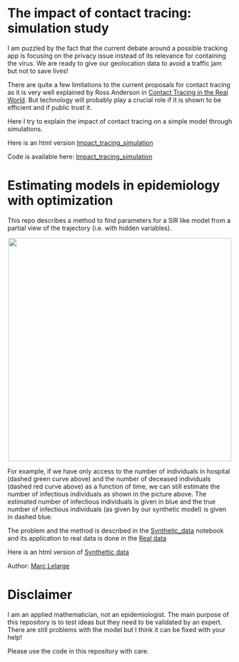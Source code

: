 # The impact of contact tracing: simulation study

I am puzzled by the fact that the current debate around a possible tracking app is focusing on the privacy issue instead of its relevance for containing the virus. We are ready to give our geolocation data to avoid a traffic jam but not to save lives!

There are quite a few limitations to the current proposals for contact tracing as it is very well explained by Ross Anderson in [Contact Tracing in the Real World](https://www.lightbluetouchpaper.org/2020/04/12/contact-tracing-in-the-real-world/). But technology will probably play a crucial role if it is shown to be efficient and if public trust it.

Here I try to explain the impact of contact tracing on a simple model through simulations. 

Here is an html version [Impact_tracing_simulation](https://rawcdn.githack.com/mlelarge/fitting_model_epidemiology/fa14de87f96d45332efaf79805ec80cd4c326e44/Impact_tracing_simulation.html)

Code is available here: [Impact_tracing_simulation](https://github.com/mlelarge/fitting_model_epidemiology/blob/master/Impact_tracing_simulation.ipynb)

# Estimating models in epidemiology with optimization

This repo describes a method to find parameters for a SIR like model from a partial view of the trajectory (i.e. with hidden variables).

<p align="center">
  <img width="500" src="https://github.com/mlelarge/fitting_model_epidemiology/blob/master/images/fit_synth.png">
</p>


For example, if we have only access to the number of individuals in hospital (dashed green curve above) and the number of deceased individuals (dashed red curve above) as a function of time, we can still estimate the number of infectious individuals as shown in the picture above. The estimated number of infectious individuals is given in blue and the true number of infectious individuals (as given by our synthetic model) is given in dashed blue.

The problem and the method is described in the [Synthetic_data](https://github.com/mlelarge/fitting_model_epidemiology/blob/master/Synthetic_data.ipynb) notebook and its application to real data is done in the [Real data](https://github.com/mlelarge/fitting_model_epidemiology/blob/master/Real_data.ipynb)

Here is an html version of [Synthettic data](https://rawcdn.githack.com/mlelarge/fitting_model_epidemiology/370951067f45c183f23a929d7e02bce91e608da0/Synthetic_data.html)

Author: [Marc Lelarge](https://www.di.ens.fr/~lelarge/)

# Disclaimer

I am an applied mathematician, not an epidemiologist. The main purpose of this repository is to test ideas but they need to be validated by an expert. There are still problems with the model but I think it can be fixed with your help!

Please use the code in this repository with care.
